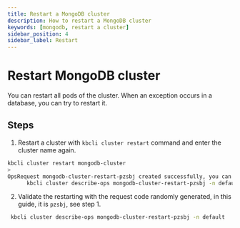 ```yaml
---
title: Restart a MongoDB cluster
description: How to restart a MongoDB cluster
keywords: [mongodb, restart a cluster]
sidebar_position: 4
sidebar_label: Restart
---
```


# Restart MongoDB cluster

You can restart all pods of the cluster. When an exception occurs in a database, you can try to restart it.

## Steps

1. Restart a cluster with `kbcli cluster restart` command and enter the cluster name again.

  ```bash
  kbcli cluster restart mongodb-cluster
  >
  OpsRequest mongodb-cluster-restart-pzsbj created successfully, you can view the progress:
        kbcli cluster describe-ops mongodb-cluster-restart-pzsbj -n default
  ```

2. Validate the restarting with the request code randomly generated, in this guide, it is `pzsbj`, see step 1.

  ```bash
   kbcli cluster describe-ops mongodb-cluster-restart-pzsbj -n default
  ```
